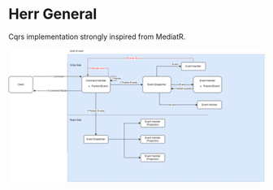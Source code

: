 # Herr General

Cqrs implementation strongly inspired from MediatR.

![HowItWorks.png](..%2F..%2Fassets%2FHowItWorks.png)
